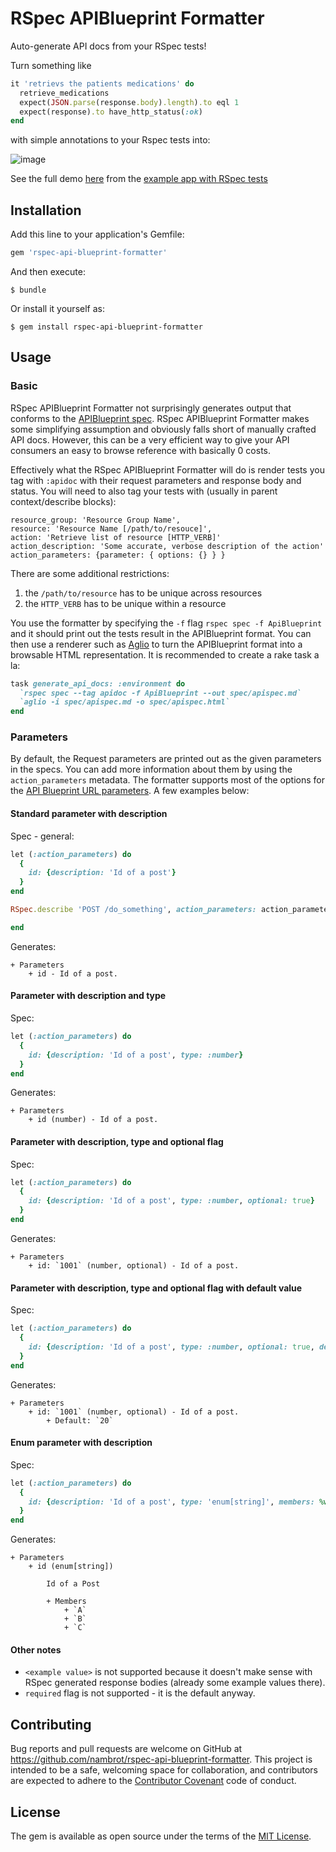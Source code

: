 # RSpec APIBlueprint Formatter

Auto-generate API docs from your RSpec tests!

Turn something like

````ruby
it 'retrievs the patients medications' do
  retrieve_medications
  expect(JSON.parse(response.body).length).to eql 1
  expect(response).to have_http_status(:ok)
end
````

with simple annotations to your Rspec tests into:

![image](https://cloud.githubusercontent.com/assets/571810/11172057/0560c5b2-8bcd-11e5-9339-97dc11656fe2.png)

See the full demo [here](http://htmlpreview.github.io/?https://raw.githubusercontent.com/nambrot/blueprint-formatter-example-app/master/spec/apispec.html) from the [example app with RSpec tests](https://github.com/nambrot/blueprint-formatter-example-app)

## Installation

Add this line to your application's Gemfile:

```ruby
gem 'rspec-api-blueprint-formatter'
```

And then execute:

    $ bundle

Or install it yourself as:

    $ gem install rspec-api-blueprint-formatter

## Usage

### Basic

RSpec APIBlueprint Formatter not surprisingly generates output that conforms to the [APIBlueprint spec](https://apiblueprint.org/). RSpec APIBlueprint Formatter makes some simplifying assumption and obviously falls short of manually crafted API docs. However, this can be a very efficient way to give your API consumers an easy to browse reference with basically 0 costs.

Effectively what the RSpec APIBlueprint Formatter will do is render tests you tag with `:apidoc` with their request parameters and response body and status. You will need to also tag your tests with (usually in parent context/describe blocks):

````
resource_group: 'Resource Group Name',
resource: 'Resource Name [/path/to/resouce]',
action: 'Retrieve list of resource [HTTP_VERB]'
action_description: 'Some accurate, verbose description of the action'
action_parameters: {parameter: { options: {} } }
````

There are some additional restrictions:

1. the `/path/to/resource` has to be unique across resources
2. the `HTTP_VERB` has to be unique within a resource

You use the formatter by specifying the `-f` flag `rspec spec -f ApiBlueprint` and it should print out the tests result in the APIBlueprint format. You can then use a renderer such as [Aglio](https://github.com/danielgtaylor/aglio) to turn the APIBlueprint format into a browsable HTML representation. It is recommended to create a rake task a la:

````ruby
task generate_api_docs: :environment do
  `rspec spec --tag apidoc -f ApiBlueprint --out spec/apispec.md`
  `aglio -i spec/apispec.md -o spec/apispec.html`
end
````

### Parameters

By default, the Request parameters are printed out as the given parameters in the specs. You can add more information about them by using the `action_parameters` metadata. The formatter supports most of the options for the [API Blueprint URL parameters](https://github.com/apiaryio/api-blueprint/blob/master/API%20Blueprint%20Specification.md#uri-parameters-section). A few examples below:

#### Standard parameter with description

Spec - general:

```ruby
let (:action_parameters) do
  {
    id: {description: 'Id of a post'}
  }
end

RSpec.describe 'POST /do_something', action_parameters: action_parameters, resource_group: 'Resources', resource: 'Resource', action: 'Do something', action_description: 'Do something' do

end
```

Generates:

```apib
+ Parameters
    + id - Id of a post.
```

#### Parameter with description and type

Spec:

```ruby
let (:action_parameters) do
  {
    id: {description: 'Id of a post', type: :number}
  }
end
```

Generates:

```apib
+ Parameters
    + id (number) - Id of a post.
```

#### Parameter with description, type and optional flag

Spec:

```ruby
let (:action_parameters) do
  {
    id: {description: 'Id of a post', type: :number, optional: true}
  }
end
```

Generates:

```apib
+ Parameters
    + id: `1001` (number, optional) - Id of a post.
```

#### Parameter with description, type and optional flag with default value

Spec:

```ruby
let (:action_parameters) do
  {
    id: {description: 'Id of a post', type: :number, optional: true, default: 20}
  }
end
```

Generates:

```apib
+ Parameters
    + id: `1001` (number, optional) - Id of a post.
        + Default: `20`
```

#### Enum parameter with description

Spec:

```ruby
let (:action_parameters) do
  {
    id: {description: 'Id of a post', type: 'enum[string]', members: %w(A B C)}
  }
end
```

Generates:

```apib
+ Parameters
    + id (enum[string])

        Id of a Post

        + Members
            + `A`
            + `B`
            + `C`
```

#### Other notes

- `<example value>` is not supported because it doesn't make sense with RSpec generated response bodies (already some example values there).
- `required` flag is not supported - it is the default anyway.

## Contributing

Bug reports and pull requests are welcome on GitHub at https://github.com/nambrot/rspec-api-blueprint-formatter. This project is intended to be a safe, welcoming space for collaboration, and contributors are expected to adhere to the [Contributor Covenant](contributor-covenant.org) code of conduct.

## License

The gem is available as open source under the terms of the [MIT License](http://opensource.org/licenses/MIT).
